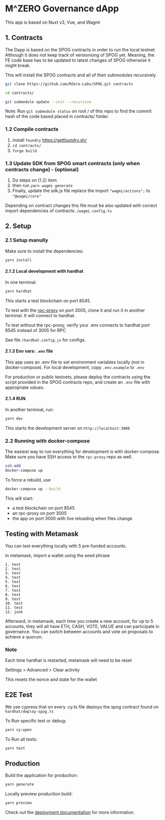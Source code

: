 # M^ZERO Governance dApp

This app is based on Nuxt v3, Vue, and Wagmi




## 1. Contracts

The Dapp is based on the SPOG contracts in order to run the local testnet. Although it does not keep track of versioniong of SPOG yet. Meaning, the FE code base has to be updated to latest changes of SPOG otherwise it might break. 



This will install the SPOG contracts and all of their submodules recursively

```bash
git clone https://github.com/MZero-Labs/SPOG.git contracts

cd contracts/

git submodule update --init --recursive
```

Note: Run `git submodule status` on root / of this repo to find the commit hash of the code based placed in contracts/ folder.

### 1.2 Compile contracts

1. install `foundry` https://getfoundry.sh/
2. `cd contracts/`
3. `forge build`

### 1.3 Update SDK from SPOG smart contracts (only when contracts change) - (optional)

1. Do steps on (1.2) item
5. then run `yarn wagmi generate`
6. Finally, update the sdk.js file replace the import `"wagmi/actions";` to `"@wagmi/core"`

Depending on contract changes this file must be also updated with correct import dependencies of contracts:
`/wagmi.config.ts`

## 2. Setup

### 2.1 Setup manully

Make sure to install the dependencies:

```bash
yarn install
```
#### 2.1.2 Local development with hardhat

In one terminal:

```bash
yarn hardhat
```

This starts a test blockchain on port 8545.

To test with the [rpc-proxy](https://github.com/MZero-Labs/rpc-proxy) on port 3005, clone it and run it in another terminal. It will connect to hardhat.

To test without the rpc-proxy, verify your .env connects to hardhat port 8545 instead of 3005 for RPC

See file `/hardhat.config.js` for configs.



#### 2.1.3 Env vars: `.env` file

This app uses an .env file to set environment variables locally (not in docker-compose). For local development, copy `.env.example` to `.env`

For production or public testnets, please deploy the contracts using the script provided in the SPOG contracts repo, and create an `.env` file with appropriate values.

#### 2.1.4 RUN

In another terminal, run:

```bash
yarn dev
```

This starts the development server on `http://localhost:3000`

### 2.2 Running with docker-compose

The easiest way to run everything for development is with docker-compose. Make sure you have SSH access to the `rpc-proxy` repo as well.

```bash
ssh-add
docker-compose up
```

To force a rebuild, use

```bash
docker-compose up --build
```

This will start:

- a test blockchain on port 8545
- an rpc-proxy on port 3005
- the app on port 3000 with live reloading when files change




## Testing with Metamask

You can test everything locally with 5 pre-funded accounts.

In metamask, import a wallet using the seed phrase

```
1. test
2. test
3. test
4. test
5. test
6. test
7. test
8. test
9. test
10. test
11. test
12. junk
```

Afterward, in metamask, each time you create a new account, for up to 5 accounts, they will all have ETH, CASH, VOTE, VALUE and can participate in governance. You can switch between accounts and vote on proposals to achieve a quorum.

### Note

Each time hardhat is restarted, metamask will need to be reset

Settings > Advanced > Clear activity

This resets the nonce and state for the wallet


## E2E Test

We use cypress that on every .cy.ts file deploys the spog contract found on `hardhat/deploy-spog.ts`

To Run specific test or debug:

```bash
yarn cy:open
```

To Run all tests:

```bash
yarn test
```

## Production

Build the application for production:

```bash
yarn generate
```

Locally preview production build:

```bash
yarn preview
```

Check out the [deployment documentation](https://nuxt.com/docs/getting-started/deployment) for more information.




